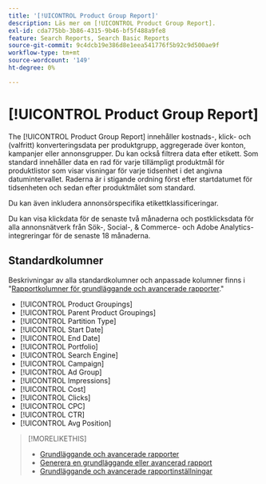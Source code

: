 ```yaml
---
title: '[!UICONTROL Product Group Report]'
description: Läs mer om [!UICONTROL Product Group Report].
exl-id: cda775bb-3b86-4315-9b46-bf5f488a9fe8
feature: Search Reports, Search Basic Reports
source-git-commit: 9c4dcb19e386d8e1eea541776f5b92c9d500ae9f
workflow-type: tm+mt
source-wordcount: '149'
ht-degree: 0%

---
```


# [!UICONTROL Product Group Report]

The [!UICONTROL Product Group Report] innehåller kostnads-, klick- och (valfritt) konverteringsdata per produktgrupp, aggregerade över konton, kampanjer eller annonsgrupper. Du kan också filtrera data efter etikett. Som standard innehåller data en rad för varje tillämpligt produktmål för produktlistor som visar visningar för varje tidsenhet i det angivna datumintervallet. Raderna är i stigande ordning först efter startdatumet för tidsenheten och sedan efter produktmålet som standard.

Du kan även inkludera annonsörspecifika etikettklassificeringar.

Du kan visa klickdata för de senaste två månaderna och postklicksdata för alla annonsnätverk från Sök-, Social-, &amp; Commerce- och Adobe Analytics-integreringar för de senaste 18 månaderna.

## Standardkolumner

Beskrivningar av alla standardkolumner och anpassade kolumner finns i &quot;[Rapportkolumner för grundläggande och avancerade rapporter](basic-advanced-report-columns.md).&quot;

* [!UICONTROL Product Groupings]
* [!UICONTROL Parent Product Groupings]
* [!UICONTROL Partition Type]
* [!UICONTROL Start Date]
* [!UICONTROL End Date]
* [!UICONTROL Portfolio]
* [!UICONTROL Search Engine]
* [!UICONTROL Campaign]
* [!UICONTROL Ad Group]
* [!UICONTROL Impressions]
* [!UICONTROL Cost]
* [!UICONTROL Clicks]
* [!UICONTROL CPC]
* [!UICONTROL CTR]
* [!UICONTROL Avg Position]

>[!MORELIKETHIS]
>
>* [Grundläggande och avancerade rapporter](basic-advanced-report-about.md)
>* [Generera en grundläggande eller avancerad rapport](basic-advanced-report-generate.md)
>* [Grundläggande och avancerade rapportinställningar](basic-advanced-report-settings.md)
